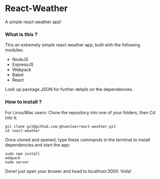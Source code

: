 # React-Weather
 A simple react weather app!
 
### What is this ?

This an extremely simple react weather app, built with the following modules:

  - NodeJS
  - ExpressJS
  - Webpack
  - Babel
  - React

Look up package.JSON for further details on the dependencies.

### How to install ?
For Linux/Mac users:
Clone the repository into one of your folders, then Cd into it:
``` 
git clone git@github.com:ghuenlee/react-weather.git
cd react-weather
```
Once cloned and opened, type these commands in the terminal to install dependencies and start the app:
``` 
sudo npm install
webpack
node server
```
Done! just open your brower and head to localhost:3000. Voila!
